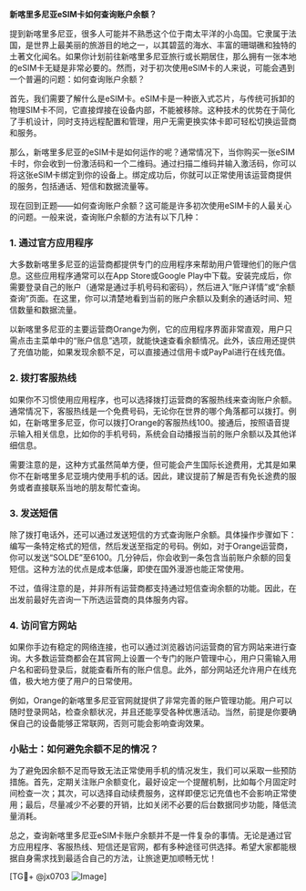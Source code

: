 **新喀里多尼亚eSIM卡如何查询账户余额？**

提到新喀里多尼亚，很多人可能并不熟悉这个位于南太平洋的小岛国。它隶属于法国，是世界上最美丽的旅游目的地之一，以其碧蓝的海水、丰富的珊瑚礁和独特的土著文化闻名。如果你计划前往新喀里多尼亚旅行或长期居住，那么拥有一张本地的eSIM卡无疑是非常必要的。然而，对于初次使用eSIM卡的人来说，可能会遇到一个普遍的问题：如何查询账户余额？

首先，我们需要了解什么是eSIM卡。eSIM卡是一种嵌入式芯片，与传统可拆卸的物理SIM卡不同，它直接焊接在设备内部，不能被移除。这种技术的优势在于简化了手机设计，同时支持远程配置和管理，用户无需更换实体卡即可轻松切换运营商和服务。

那么，新喀里多尼亚的eSIM卡是如何运作的呢？通常情况下，当你购买一张eSIM卡时，你会收到一份激活码和一个二维码。通过扫描二维码并输入激活码，你可以将这张eSIM卡绑定到你的设备上。绑定成功后，你就可以正常使用该运营商提供的服务，包括通话、短信和数据流量等。

现在回到正题——如何查询账户余额？这可能是许多初次使用eSIM卡的人最关心的问题。一般来说，查询账户余额的方法有以下几种：

### 1. **通过官方应用程序**
大多数新喀里多尼亚的运营商都提供专门的应用程序来帮助用户管理他们的账户信息。这些应用程序通常可以在App Store或Google Play中下载。安装完成后，你需要登录自己的账户（通常是通过手机号码和密码），然后进入“账户详情”或“余额查询”页面。在这里，你可以清楚地看到当前的账户余额以及剩余的通话时间、短信数量和数据流量。

以新喀里多尼亚的主要运营商Orange为例，它的应用程序界面非常直观，用户只需点击主菜单中的“账户信息”选项，就能快速查看余额情况。此外，该应用还提供了充值功能，如果发现余额不足，可以直接通过信用卡或PayPal进行在线充值。

### 2. **拨打客服热线**
如果你不习惯使用应用程序，也可以选择拨打运营商的客服热线来查询账户余额。通常情况下，客服热线是一个免费号码，无论你在世界的哪个角落都可以拨打。例如，在新喀里多尼亚，你可以拨打Orange的客服热线100。接通后，按照语音提示输入相关信息，比如你的手机号码，系统会自动播报当前的账户余额以及其他详细信息。

需要注意的是，这种方式虽然简单方便，但可能会产生国际长途费用，尤其是如果你不在新喀里多尼亚境内使用手机的话。因此，建议提前了解是否有免长途费的服务或者直接联系当地的朋友帮忙查询。

### 3. **发送短信**
除了拨打电话外，还可以通过发送短信的方式查询账户余额。具体操作步骤如下：编写一条特定格式的短信，然后发送至指定的号码。例如，对于Orange运营商，你可以发送“SOLDE”至6100。几分钟后，你会收到一条包含当前账户余额的回复短信。这种方法的优点是成本低廉，即使在国外漫游也能正常使用。

不过，值得注意的是，并非所有运营商都支持通过短信查询余额的功能。因此，在出发前最好先咨询一下所选运营商的具体服务内容。

### 4. **访问官方网站**
如果你手边有稳定的网络连接，也可以通过浏览器访问运营商的官方网站来进行查询。大多数运营商都会在其官网上设置一个专门的账户管理中心，用户只需输入用户名和密码登录后，就能查看所有的账户信息。此外，部分网站还允许用户在线充值，极大地方便了用户的日常使用。

例如，Orange的新喀里多尼亚官网就提供了非常完善的账户管理功能。用户可以随时登录网站，检查余额状况，并且还能享受各种优惠活动。当然，前提是你要确保自己的设备能够正常联网，否则可能会影响查询效果。

### 小贴士：如何避免余额不足的情况？
为了避免因余额不足而导致无法正常使用手机的情况发生，我们可以采取一些预防措施。首先，定期关注账户余额变化，最好设定一个提醒机制，比如每个月固定时间检查一次；其次，可以选择自动续费服务，这样即便忘记充值也不会影响正常使用；最后，尽量减少不必要的开销，比如关闭不必要的后台数据同步功能，降低流量消耗。

总之，查询新喀里多尼亚eSIM卡账户余额并不是一件复杂的事情。无论是通过官方应用程序、客服热线、短信还是官网，都有多种途径可供选择。希望大家都能根据自身需求找到最适合自己的方法，让旅途更加顺畅无忧！

[TG💪+ @jx0703 ![Image](https://github.com/user-attachments/assets/dbca1d08-cadb-493c-b0ec-ad6f7a83f270)]